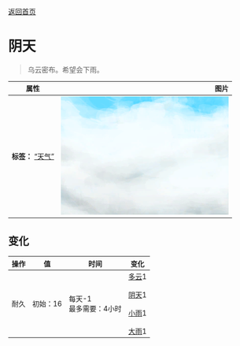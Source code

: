 [返回首页](index.md)  
# 阴天  
> 乌云密布。希望会下雨。  
  
  属性  |   图片   
 ----  |  ----:   
 **标签：**	[“天气”](tag_Weather.md)  |  ![](Sprite/WeatherCloudy_0.png)   
  
## 变化  
操作  |  值  |  时间  |  变化  
----  |  ----  |  ----  |  ----  
耐久  |  初始：16  |  每天-1<br>最多需要：4小时  |  [多云](TropicalIsland_PartiallyCloudy.md)1 <br><br>[阴天](TropicalIsland_Cloudy.md)1 <br><br>[小雨](TropicalIsland_LightRain.md)1 <br><br>[大雨](TropicalIsland_HeavyRain.md)1   

